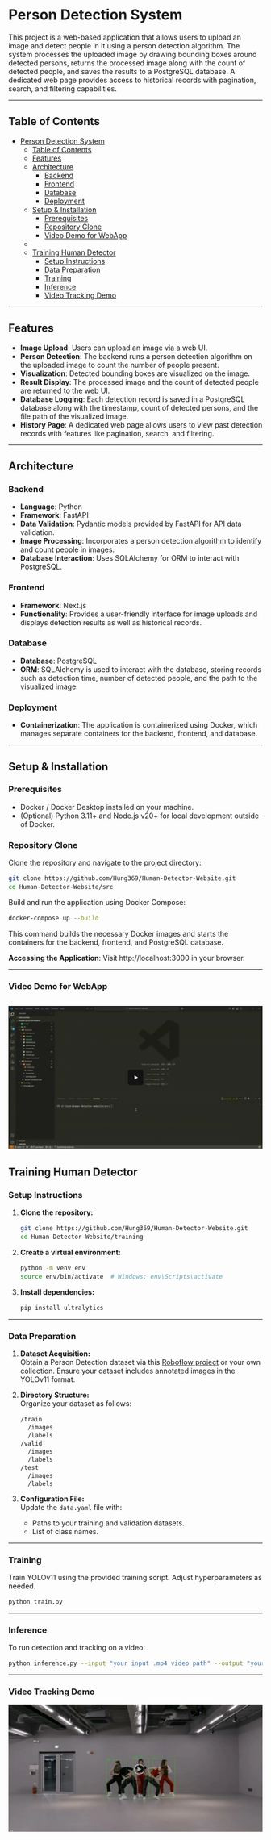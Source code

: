 # Person Detection System

This project is a web-based application that allows users to upload an image and detect people in it using a person detection algorithm. The system processes the uploaded image by drawing bounding boxes around detected persons, returns the processed image along with the count of detected people, and saves the results to a PostgreSQL database. A dedicated web page provides access to historical records with pagination, search, and filtering capabilities.

---

## Table of Contents

- [Person Detection System](#person-detection-system)
  - [Table of Contents](#table-of-contents)
  - [Features](#features)
  - [Architecture](#architecture)
    - [Backend](#backend)
    - [Frontend](#frontend)
    - [Database](#database)
    - [Deployment](#deployment)
  - [Setup \& Installation](#setup--installation)
    - [Prerequisites](#prerequisites)
    - [Repository Clone](#repository-clone)
    - [Video Demo for WebApp](#video-demo-for-webapp)
  - [](#)
  - [Training Human Detector](#training-human-detector)
    - [Setup Instructions](#setup-instructions)
    - [Data Preparation](#data-preparation)
    - [Training](#training)
    - [Inference](#inference)
    - [Video Tracking Demo](#video-tracking-demo)

---

## Features

- **Image Upload**: Users can upload an image via a web UI.
- **Person Detection**: The backend runs a person detection algorithm on the uploaded image to count the number of people present.
- **Visualization**: Detected bounding boxes are visualized on the image.
- **Result Display**: The processed image and the count of detected people are returned to the web UI.
- **Database Logging**: Each detection record is saved in a PostgreSQL database along with the timestamp, count of detected persons, and the file path of the visualized image.
- **History Page**: A dedicated web page allows users to view past detection records with features like pagination, search, and filtering.

---

## Architecture

### Backend

- **Language**: Python
- **Framework**: FastAPI
- **Data Validation**: Pydantic models provided by FastAPI for API data validation.
- **Image Processing**: Incorporates a person detection algorithm to identify and count people in images.
- **Database Interaction**: Uses SQLAlchemy for ORM to interact with PostgreSQL.

### Frontend

- **Framework**: Next.js
- **Functionality**: Provides a user-friendly interface for image uploads and displays detection results as well as historical records.

### Database

- **Database**: PostgreSQL
- **ORM**: SQLAlchemy is used to interact with the database, storing records such as detection time, number of detected people, and the path to the visualized image.

### Deployment

- **Containerization**: The application is containerized using Docker, which manages separate containers for the backend, frontend, and database.

---

## Setup & Installation

### Prerequisites

- Docker / Docker Desktop installed on your machine.
- (Optional) Python 3.11+ and Node.js v20+ for local development outside of Docker.

### Repository Clone

Clone the repository and navigate to the project directory:

```bash
git clone https://github.com/Hung369/Human-Detector-Website.git
cd Human-Detector-Website/src
```
Build and run the application using Docker Compose:

```bash
docker-compose up --build
```

This command builds the necessary Docker images and starts the containers for the backend, frontend, and PostgreSQL database.

**Accessing the Application**: Visit http://localhost:3000 in your browser.

---
### Video Demo for WebApp

[![View the video](image/webapp.png?text=Click+to+view )](https://drive.google.com/file/d/1BeVztCPZkv9zY2Snm88bUTTVnBlUax0E/view?usp=sharing)
---

## Training Human Detector

### Setup Instructions

1. **Clone the repository:**

    ```bash
    git clone https://github.com/Hung369/Human-Detector-Website.git
    cd Human-Detector-Website/training
    ```

2. **Create a virtual environment:**

    ```bash
    python -m venv env
    source env/bin/activate  # Windows: env\Scripts\activate
    ```

3. **Install dependencies:**

    ```bash
    pip install ultralytics
    ```

---

### Data Preparation

1. **Dataset Acquisition:**  
   Obtain a Person Detection dataset via this [Roboflow project](https://universe.roboflow.com/titulacin/person-detection-9a6mk) or your own collection. Ensure your dataset includes annotated images in the YOLOv11 format.

2. **Directory Structure:**  
   Organize your dataset as follows:

    ```
    /train
      /images
      /labels
    /valid
      /images
      /labels
    /test
      /images
      /labels
    ```

3. **Configuration File:**  
   Update the `data.yaml` file with:
   - Paths to your training and validation datasets.
   - List of class names.

---

### Training

Train YOLOv11 using the provided training script. Adjust hyperparameters as needed.

```bash
python train.py
```
---

### Inference

To run detection and tracking on a video:
```bash
python inference.py --input "your input .mp4 video path" --output "your output .mp4 video path" --weights "./runs/detect/train/weights/best.pt" --tracker "botsort.yaml"
```
---

### Video Tracking Demo

[![View the video](image/image.png?text=Click+to+view)](https://drive.google.com/file/d/1Wrng3WveRiYwx1IfuDTlkSA3L3L4Cwmv/preview)